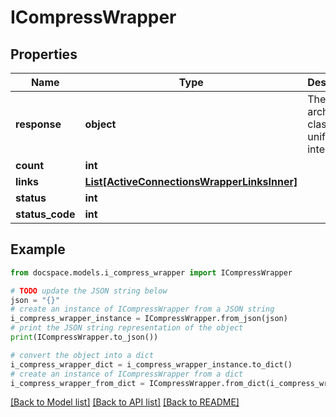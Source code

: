 # ICompressWrapper


## Properties

Name | Type | Description | Notes
------------ | ------------- | ------------- | -------------
**response** | **object** | The archiving class unification interface. | [optional] 
**count** | **int** |  | [optional] 
**links** | [**List[ActiveConnectionsWrapperLinksInner]**](ActiveConnectionsWrapperLinksInner.md) |  | [optional] 
**status** | **int** |  | [optional] 
**status_code** | **int** |  | [optional] 

## Example

```python
from docspace.models.i_compress_wrapper import ICompressWrapper

# TODO update the JSON string below
json = "{}"
# create an instance of ICompressWrapper from a JSON string
i_compress_wrapper_instance = ICompressWrapper.from_json(json)
# print the JSON string representation of the object
print(ICompressWrapper.to_json())

# convert the object into a dict
i_compress_wrapper_dict = i_compress_wrapper_instance.to_dict()
# create an instance of ICompressWrapper from a dict
i_compress_wrapper_from_dict = ICompressWrapper.from_dict(i_compress_wrapper_dict)
```
[[Back to Model list]](../README.md#documentation-for-models) [[Back to API list]](../README.md#documentation-for-api-endpoints) [[Back to README]](../README.md)


